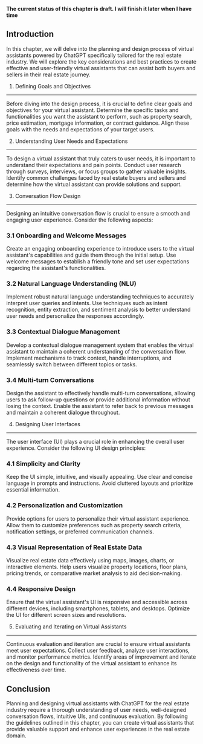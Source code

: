 **The current status of this chapter is draft. I will finish it later when I have time**

Introduction
------------

In this chapter, we will delve into the planning and design process of virtual assistants powered by ChatGPT specifically tailored for the real estate industry. We will explore the key considerations and best practices to create effective and user-friendly virtual assistants that can assist both buyers and sellers in their real estate journey.

1. Defining Goals and Objectives
--------------------------------

Before diving into the design process, it is crucial to define clear goals and objectives for your virtual assistant. Determine the specific tasks and functionalities you want the assistant to perform, such as property search, price estimation, mortgage information, or contract guidance. Align these goals with the needs and expectations of your target users.

2. Understanding User Needs and Expectations
--------------------------------------------

To design a virtual assistant that truly caters to user needs, it is important to understand their expectations and pain points. Conduct user research through surveys, interviews, or focus groups to gather valuable insights. Identify common challenges faced by real estate buyers and sellers and determine how the virtual assistant can provide solutions and support.

3. Conversation Flow Design
---------------------------

Designing an intuitive conversation flow is crucial to ensure a smooth and engaging user experience. Consider the following aspects:

### 3.1 Onboarding and Welcome Messages

Create an engaging onboarding experience to introduce users to the virtual assistant's capabilities and guide them through the initial setup. Use welcome messages to establish a friendly tone and set user expectations regarding the assistant's functionalities.

### 3.2 Natural Language Understanding (NLU)

Implement robust natural language understanding techniques to accurately interpret user queries and intents. Use techniques such as intent recognition, entity extraction, and sentiment analysis to better understand user needs and personalize the responses accordingly.

### 3.3 Contextual Dialogue Management

Develop a contextual dialogue management system that enables the virtual assistant to maintain a coherent understanding of the conversation flow. Implement mechanisms to track context, handle interruptions, and seamlessly switch between different topics or tasks.

### 3.4 Multi-turn Conversations

Design the assistant to effectively handle multi-turn conversations, allowing users to ask follow-up questions or provide additional information without losing the context. Enable the assistant to refer back to previous messages and maintain a coherent dialogue throughout.

4. Designing User Interfaces
----------------------------

The user interface (UI) plays a crucial role in enhancing the overall user experience. Consider the following UI design principles:

### 4.1 Simplicity and Clarity

Keep the UI simple, intuitive, and visually appealing. Use clear and concise language in prompts and instructions. Avoid cluttered layouts and prioritize essential information.

### 4.2 Personalization and Customization

Provide options for users to personalize their virtual assistant experience. Allow them to customize preferences such as property search criteria, notification settings, or preferred communication channels.

### 4.3 Visual Representation of Real Estate Data

Visualize real estate data effectively using maps, images, charts, or interactive elements. Help users visualize property locations, floor plans, pricing trends, or comparative market analysis to aid decision-making.

### 4.4 Responsive Design

Ensure that the virtual assistant's UI is responsive and accessible across different devices, including smartphones, tablets, and desktops. Optimize the UI for different screen sizes and resolutions.

5. Evaluating and Iterating on Virtual Assistants
-------------------------------------------------

Continuous evaluation and iteration are crucial to ensure virtual assistants meet user expectations. Collect user feedback, analyze user interactions, and monitor performance metrics. Identify areas of improvement and iterate on the design and functionality of the virtual assistant to enhance its effectiveness over time.

Conclusion
----------

Planning and designing virtual assistants with ChatGPT for the real estate industry require a thorough understanding of user needs, well-designed conversation flows, intuitive UIs, and continuous evaluation. By following the guidelines outlined in this chapter, you can create virtual assistants that provide valuable support and enhance user experiences in the real estate domain.
